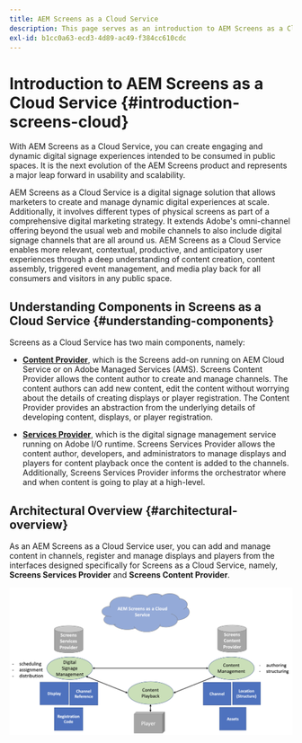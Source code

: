 ```yaml
---
title: AEM Screens as a Cloud Service
description: This page serves as an introduction to AEM Screens as a Cloud Service.
exl-id: b1cc0a63-ecd3-4d89-ac49-f384cc610cdc
---
```

# Introduction to AEM Screens as a Cloud Service {#introduction-screens-cloud}

With AEM Screens as a Cloud Service, you can create engaging and dynamic digital signage experiences intended to be consumed in public spaces. It is the next evolution of the AEM Screens product and represents a major leap forward in usability and scalability. 

AEM Screens as a Cloud Service is a digital signage solution that allows marketers to create and manage dynamic digital experiences at scale. Additionally, it involves different types of physical screens as part of a comprehensive digital marketing strategy. It extends Adobe's omni-channel offering beyond the usual web and mobile channels to also include digital signage channels that are all around us. AEM Screens as a Cloud Service enables more relevant, contextual, productive, and anticipatory user experiences through a deep understanding of content creation, content assembly, triggered event management, and media play back for all consumers and visitors in any public space.

## Understanding Components in Screens as a Cloud Service {#understanding-components}

Screens as a Cloud Service has two main components, namely:

* **[Content Provider](https://experienceleague.adobe.com/docs/experience-manager-cloud-service/screens-as-cloud-service/configure-screens-cloud/using-screens-content-provider.html?lang=en)**, which is the Screens add-on running on AEM Cloud Service or on Adobe Managed Services (AMS). Screens Content Provider allows the content author to create and manage channels. The content authors can add new content, edit the content without worrying about the details of creating displays or player registration. The Content Provider provides an abstraction from the underlying details of developing content, displays, or player registration. 

* **[Services Provider](https://experienceleague.adobe.com/docs/experience-manager-cloud-service/screens-as-cloud-service/configure-screens-cloud/navigating-to-screens-services-provider.html?lang=en)**, which is the digital signage management service running on Adobe I/O runtime. Screens Services Provider allows the content author, developers, and administrators to manage displays and players for content playback once the content is added to the channels. Additionally, Screens Services Provider informs the orchestrator where and when content is going to play at a high-level.


## Architectural Overview {#architectural-overview}

As an AEM Screens as a Cloud Service user, you can add and manage content in channels, register and manage displays and players from the interfaces designed specifically for Screens as a Cloud Service, namely, **Screens Services Provider** and **Screens Content Provider**.

![image](/help/screens-cloud/assets/architecture-screenscloud.png)
